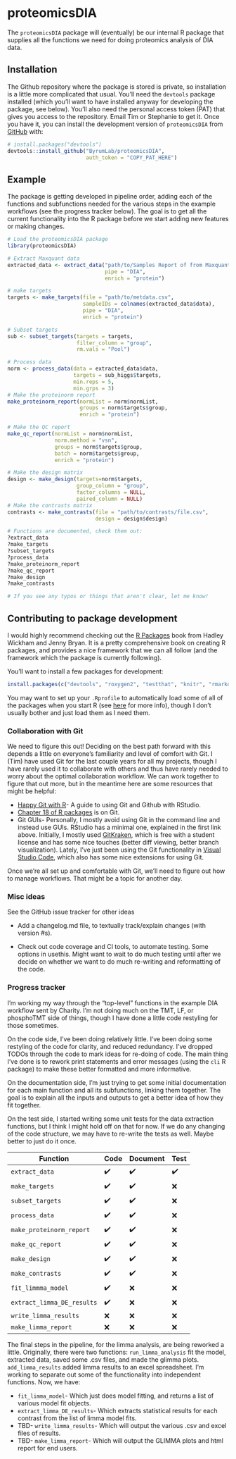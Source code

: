 
<!-- README.md is generated from README.Rmd. Please edit that file -->

# proteomicsDIA

<!-- badges: start -->
<!-- badges: end -->

The `proteomicsDIA` package will (eventually) be our internal R package
that supplies all the functions we need for doing proteomics analysis of
DIA data.

## Installation

The Github repository where the package is stored is private, so
installation is a little more complicated that usual. You’ll need the
`devtools` package installed (which you’ll want to have installed anyway
for developing the package, see below). You’ll also need the personal
access token (PAT) that gives you access to the repository. Email Tim or
Stephanie to get it. Once you have it, you can install the development
version of `proteomicsDIA` from [GitHub](https://github.com/) with:

``` r
# install.packages("devtools")
devtools::install_github("ByrumLab/proteomicsDIA",
                         auth_token = "COPY_PAT_HERE")
```

## Example

The package is getting developed in pipeline order, adding each of the
functions and subfunctions needed for the various steps in the example
workflows (see the progress tracker below). The goal is to get all the
current functionality into the R package before we start adding new
features or making changes.

``` r
# Load the proteomicsDIA package
library(proteomicsDIA)

# Extract Maxquant data
extracted_data <- extract_data("path/to/Samples Report of from Maxquant.csv",
                               pipe = "DIA",
                               enrich = "protein")

# make targets
targets <- make_targets(file = "path/to/metdata.csv",
                        sampleIDs = colnames(extracted_data$data),
                        pipe = "DIA",
                        enrich = "protein")

# Subset targets
sub <- subset_targets(targets = targets, 
                      filter_column = "group",
                      rm.vals = "Pool")

# Process data
norm <- process_data(data = extracted_data$data,
                     targets = sub_higgs$targets,
                     min.reps = 5,
                     min.grps = 3)
# Make the proteinorm report
make_proteinorm_report(normList = norm$normList,
                       groups = norm$targets$group, 
                       enrich = "protein")

# Make the QC report
make_qc_report(normList = norm$normList, 
               norm.method = "vsn",
               groups = norm$targets$group,
               batch = norm$targets$group,
               enrich = "protein")

# Make the design matrix
design <- make_design(targets=norm$targets,
                      group_column = "group",
                      factor_columns = NULL,
                      paired_column = NULL)
# Make the contrasts matrix
contrasts <- make_contrasts(file = "path/to/contrasts/file.csv",
                            design = design$design)

# Functions are documented, check them out:
?extract_data
?make_targets
?subset_targets
?process_data
?make_proteinorm_report
?make_qc_report
?make_design
?make_contrasts

# If you see any typos or things that aren't clear, let me know!
```

## Contributing to package development

I would highly recommend checking out the [R
Packages](https://r-pkgs.org/) book from Hadley Wickham and Jenny Bryan.
It is a pretty comprehensive book on creating R packages, and provides a
nice framework that we can all follow (and the framework which the
package is currently following).

You’ll want to install a few packages for development:

``` r
install.packages(c("devtools", "roxygen2", "testthat", "knitr", "rmarkdown", "usethis"))
```

You may want to set up your `.Rprofile` to automatically load some of
all of the packages when you start R (see
[here](https://r-pkgs.org/setup.html#personal-startup-configuration) for
more info), though I don’t usually bother and just load them as I need
them.

### Collaboration with Git

We need to figure this out! Deciding on the best path forward with this
depends a little on everyone’s familiarity and level of comfort with
Git. I (Tim) have used Git for the last couple years for all my
projects, though I have rarely used it to collaborate with others and
thus have rarely needed to worry about the optimal collaboration
workflow. We can work together to figure that out more, but in the
meantime here are some resources that might be helpful:

-   [Happy Git with R](https://happygitwithr.com/index.html)- A guide to
    using Git and Github with RStudio.
-   [Chapter 18 of R packages](https://r-pkgs.org/git.html) is on Git.
-   Git GUIs- Personally, I mostly avoid using Git in the command line
    and instead use GUIs. RStudio has a minimal one, explained in the
    first link above. Initially, I mostly used
    [GitKraken](https://www.gitkraken.com/git-client), which is free
    with a student license and has some nice touches (better diff
    viewing, better branch visualization). Lately, I’ve just been using
    the Git functionality in [Visual Studio
    Code](https://code.visualstudio.com/), which also has some nice
    extensions for using Git.

Once we’re all set up and comfortable with Git, we’ll need to figure out
how to manage workflows. That might be a topic for another day.

### Misc ideas

See the GitHub issue tracker for other ideas

-   Add a changelog.md file, to textually track/explain changes (with
    version #s).

-   Check out code coverage and CI tools, to automate testing. Some
    options in usethis. Might want to wait to do much testing until
    after we decide on whether we want to do much re-writing and
    reformatting of the code.

### Progress tracker

I’m working my way through the “top-level” functions in the example DIA
workflow sent by Charity. I’m not doing much on the TMT, LF, or
phosphoTMT side of things, though I have done a little code restyling
for those sometimes.

On the code side, I’ve been doing relatively little. I’ve been doing
some restyling of the code for clarity, and reduced redundancy. I’ve
dropped TODOs through the code to mark ideas for re-doing of code. The
main thing I’ve done is to rework print statements and error messages
(using the `cli` R package) to make these better formatted and more
informative.

On the documentation side, I’m just trying to get some initial
documentation for each main function and all its subfunctions, linking
them together. The goal is to explain all the inputs and outputs to get
a better idea of how they fit together.

On the test side, I started writing some unit tests for the data
extraction functions, but I think I might hold off on that for now. If
we do any changing of the code structure, we may have to re-write the
tests as well. Maybe better to just do it once.

| Function                   | Code               | Document           | Test               |
|----------------------------|--------------------|--------------------|--------------------|
| `extract_data`             | :heavy_check_mark: | :heavy_check_mark: | :heavy_check_mark: |
| `make_targets`             | :heavy_check_mark: | :heavy_check_mark: | :x:                |
| `subset_targets`           | :heavy_check_mark: | :heavy_check_mark: | :x:                |
| `process_data`             | :heavy_check_mark: | :heavy_check_mark: | :x:                |
| `make_proteinorm_report`   | :heavy_check_mark: | :heavy_check_mark: | :x:                |
| `make_qc_report`           | :heavy_check_mark: | :heavy_check_mark: | :x:                |
| `make_design`              | :heavy_check_mark: | :heavy_check_mark: | :x:                |
| `make_contrasts`           | :heavy_check_mark: | :heavy_check_mark: | :x:                |
| `fit_limmma_model`         | :heavy_check_mark: | :x:                | :x:                |
| `extract_limma_DE_results` | :heavy_check_mark: | :x:                | :x:                |
| `write_limma_results`      | :x:                | :x:                | :x:                |
| `make_limma_report`        | :x:                | :x:                | :x:                |

The final steps in the pipeline, for the limma analysis, are being
reworked a little. Originally, there were two functions:
`run_limma_analysis` fit the model, extracted data, saved some .csv
files, and made the glimma plots. `add_limma_results` added limma
results to an excel spreadsheet. I’m working to separate out some of the
functionality into independent functions. Now, we have:

-   `fit_limma_model`- Which just does model fitting, and returns a list
    of various model fit objects.
-   `extract_limma_DE_results`- Which extracts statistical results for
    each contrast from the list of limma model fits.
-   TBD- `write_limma_results`- Which will output the various .csv and
    excel files of results.
-   TBD- `make_limma_report`- Which will output the GLIMMA plots and
    html report for end users.
